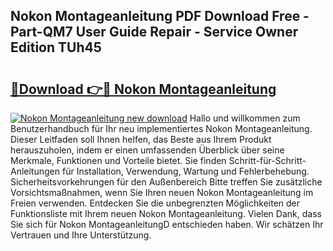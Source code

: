 ## Nokon Montageanleitung PDF Download Free - Part-QM7 User Guide Repair - Service Owner Edition TUh45

# <h2><a href="http://df6vc6.blite.top/?on=Nokon+Montageanleitung">🔗Download 👉🔴 Nokon Montageanleitung</a></h2>

[![Nokon Montageanleitung new download](https://i.imgur.com/lujVjoI.png)](http://df6vc6.blite.top/?on=Nokon+Montageanleitung)
Hallo und willkommen zum Benutzerhandbuch für Ihr neu implementiertes Nokon Montageanleitung. Dieser Leitfaden soll Ihnen helfen, das Beste aus Ihrem Produkt herauszuholen, indem er einen umfassenden Überblick über seine Merkmale, Funktionen und Vorteile bietet. Sie finden Schritt-für-Schritt-Anleitungen für Installation, Verwendung, Wartung und Fehlerbehebung. Sicherheitsvorkehrungen für den Außenbereich Bitte treffen Sie zusätzliche Vorsichtsmaßnahmen, wenn Sie Ihren neuen Nokon Montageanleitung im Freien verwenden. Entdecken Sie die unbegrenzten Möglichkeiten der Funktionsliste mit Ihrem neuen Nokon Montageanleitung. Vielen Dank, dass Sie sich für Nokon MontageanleitungD entschieden haben. Wir schätzen Ihr Vertrauen und Ihre Unterstützung.

